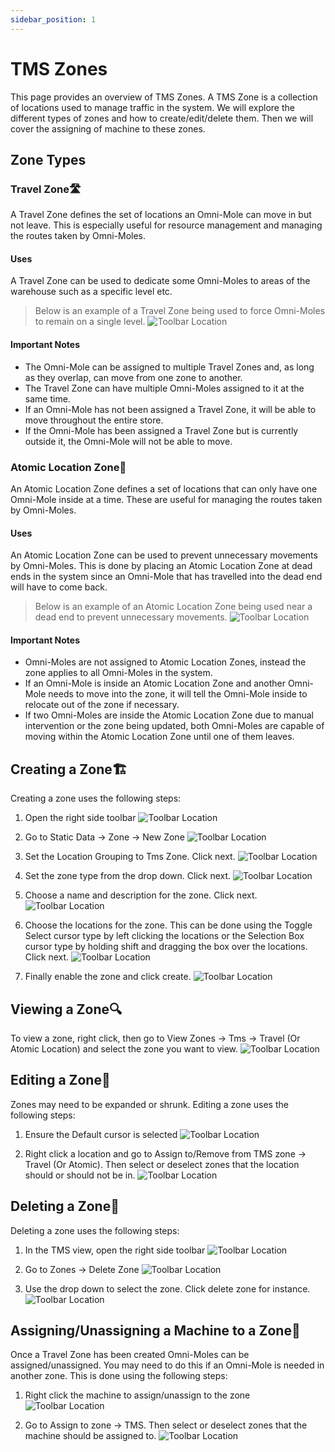 ```yaml
---
sidebar_position: 1
---
```


# TMS Zones

This page provides an overview of TMS Zones. A TMS Zone is a collection of locations used to manage traffic in the system. We will explore the different types of zones and how to create/edit/delete them. Then we will cover the assigning of machine to these zones.

## Zone Types

### Travel Zone🛣️

A Travel Zone defines the set of locations an Omni-Mole can move in but not leave. This is especially useful for resource management and managing the routes taken by Omni-Moles.

#### Uses

A Travel Zone can be used to dedicate some Omni-Moles to areas of the warehouse such as a specific level etc.

> Below is an example of a Travel Zone being used to force Omni-Moles to remain on a single level.
![Toolbar Location](assets/tms-zones/tms-zone-travel-zone.png)

#### Important Notes

- The Omni-Mole can be assigned to multiple Travel Zones and, as long as they overlap, can move from one zone to another.
- The Travel Zone can have multiple Omni-Moles assigned to it at the same time.
- If an Omni-Mole has not been assigned a Travel Zone, it will be able to move throughout the entire store. 
- If the Omni-Mole has been assigned a Travel Zone but is currently outside it, the Omni-Mole will not be able to move.

### Atomic Location Zone🚦

An Atomic Location Zone defines a set of locations that can only have one Omni-Mole inside at a time. These are useful for managing the routes taken by Omni-Moles.

#### Uses

An Atomic Location Zone can be used to prevent unnecessary movements by Omni-Moles. This is done by placing an Atomic Location Zone at dead ends in the system since an Omni-Mole that has travelled into the dead end will have to come back.

> Below is an example of an Atomic Location Zone being used near a dead end to prevent unnecessary movements.
![Toolbar Location](assets/tms-zones/tms-zone-atomic-location-zone.png)

#### Important Notes

- Omni-Moles are not assigned to Atomic Location Zones, instead the zone applies to all Omni-Moles in the system.
- If an Omni-Mole is inside an Atomic Location Zone and another Omni-Mole needs to move into the zone, it will tell the Omni-Mole inside to relocate out of the zone if necessary.
- If two Omni-Moles are inside the Atomic Location Zone due to manual intervention or the zone being updated, both Omni-Moles are capable of moving within the Atomic Location Zone until one of them leaves.

## Creating a Zone🏗️

Creating a zone uses the following steps:

1) Open the right side toolbar
![Toolbar Location](assets/tms-zones/tms-zone-create-zone-001.png)

2) Go to Static Data -> Zone -> New Zone
![Toolbar Location](assets/tms-zones/tms-zone-create-zone-002.png)

3) Set the Location Grouping to Tms Zone. Click next.
![Toolbar Location](assets/tms-zones/tms-zone-create-zone-003.png)

4) Set the zone type from the drop down. Click next.
![Toolbar Location](assets/tms-zones/tms-zone-create-zone-004.png)

5) Choose a name and description for the zone. Click next.
![Toolbar Location](assets/tms-zones/tms-zone-create-zone-005.png)

6) Choose the locations for the zone. This can be done using the Toggle Select cursor type by left clicking the locations or the Selection Box cursor type by holding shift and dragging the box over the locations. Click next.
![Toolbar Location](assets/tms-zones/tms-zone-create-zone-006.png)

7) Finally enable the zone and click create.
![Toolbar Location](assets/tms-zones/tms-zone-create-zone-007.png)

## Viewing a Zone🔍

To view a zone, right click, then go to View Zones -> Tms -> Travel (Or Atomic Location) and select the zone you want to view.
![Toolbar Location](assets/tms-zones/tms-zone-view-zone.png)

## Editing a Zone🔧

Zones may need to be expanded or shrunk. Editing a zone uses the following steps:

1) Ensure the Default cursor is selected
![Toolbar Location](assets/tms-zones/tms-zone-edit-zone-001.png)

2) Right click a location and go to Assign to/Remove from TMS zone -> Travel (Or Atomic). Then select or deselect zones that the location should or should not be in.
![Toolbar Location](assets/tms-zones/tms-zone-edit-zone-002.png)

## Deleting a Zone🧹

Deleting a zone uses the following steps:

1) In the TMS view, open the right side toolbar
![Toolbar Location](assets/tms-zones/tms-zone-delete-zone-001.png)

2) Go to Zones -> Delete Zone
![Toolbar Location](assets/tms-zones/tms-zone-delete-zone-002.png)

3) Use the drop down to select the zone. Click delete zone for instance.
![Toolbar Location](assets/tms-zones/tms-zone-delete-zone-003.png)

## Assigning/Unassigning a Machine to a Zone🚚

Once a Travel Zone has been created Omni-Moles can be assigned/unassigned. You may need to do this if an Omni-Mole is needed in another zone. This is done using the following steps:

1) Right click the machine to assign/unassign to the zone
![Toolbar Location](assets/tms-zones/tms-zone-assign-machine-001.png)

2) Go to Assign to zone -> TMS. Then select or deselect zones that the machine should be assigned to.
![Toolbar Location](assets/tms-zones/tms-zone-assign-machine-002.png)